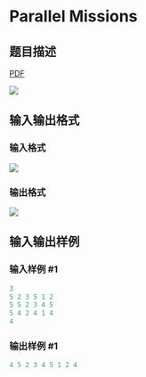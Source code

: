 # Parallel Missions

## 题目描述

[problemUrl]: https://uva.onlinejudge.org/index.php?option=com_onlinejudge&Itemid=8&category=279&page=show_problem&problem=3833

[PDF](https://uva.onlinejudge.org/external/124/p12402.pdf)

![](https://cdn.luogu.com.cn/upload/vjudge_pic/UVA12402/cb79a3e2c71e0a46a281be0067023cefd89c3dc0.png)

## 输入输出格式

### 输入格式

![](https://cdn.luogu.com.cn/upload/vjudge_pic/UVA12402/0526f109dacbecb9dbad1906974ec14c5109050d.png)

### 输出格式

![](https://cdn.luogu.com.cn/upload/vjudge_pic/UVA12402/9b942f7c99e9d33423b8e281dea63ce01249164a.png)

## 输入输出样例

### 输入样例 #1

```cpp
3
5 2 3 5 1 2
5 5 2 3 4 5
5 4 2 4 1 4
4
```


### 输出样例 #1

```cpp
4 5 2 3 4 5 1 2 4
```


